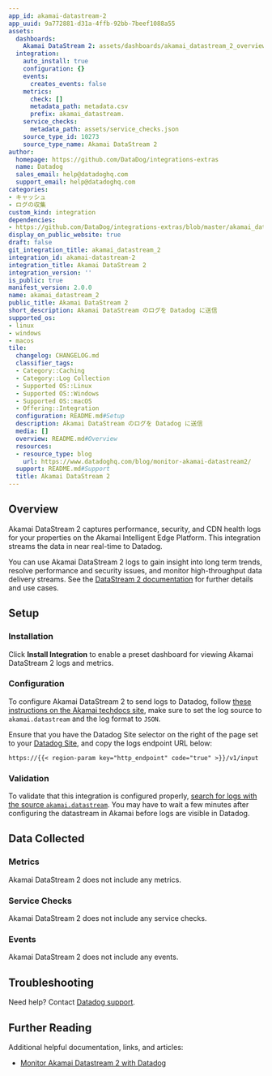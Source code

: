 ```yaml
---
app_id: akamai-datastream-2
app_uuid: 9a772881-d31a-4ffb-92bb-7beef1088a55
assets:
  dashboards:
    Akamai DataStream 2: assets/dashboards/akamai_datastream_2_overview.json
  integration:
    auto_install: true
    configuration: {}
    events:
      creates_events: false
    metrics:
      check: []
      metadata_path: metadata.csv
      prefix: akamai_datastream.
    service_checks:
      metadata_path: assets/service_checks.json
    source_type_id: 10273
    source_type_name: Akamai DataStream 2
author:
  homepage: https://github.com/DataDog/integrations-extras
  name: Datadog
  sales_email: help@datadoghq.com
  support_email: help@datadoghq.com
categories:
- キャッシュ
- ログの収集
custom_kind: integration
dependencies:
- https://github.com/DataDog/integrations-extras/blob/master/akamai_datastream_2/README.md
display_on_public_website: true
draft: false
git_integration_title: akamai_datastream_2
integration_id: akamai-datastream-2
integration_title: Akamai DataStream 2
integration_version: ''
is_public: true
manifest_version: 2.0.0
name: akamai_datastream_2
public_title: Akamai DataStream 2
short_description: Akamai DataStream のログを Datadog に送信
supported_os:
- linux
- windows
- macos
tile:
  changelog: CHANGELOG.md
  classifier_tags:
  - Category::Caching
  - Category::Log Collection
  - Supported OS::Linux
  - Supported OS::Windows
  - Supported OS::macOS
  - Offering::Integration
  configuration: README.md#Setup
  description: Akamai DataStream のログを Datadog に送信
  media: []
  overview: README.md#Overview
  resources:
  - resource_type: blog
    url: https://www.datadoghq.com/blog/monitor-akamai-datastream2/
  support: README.md#Support
  title: Akamai DataStream 2
---
```


<!--  SOURCED FROM https://github.com/DataDog/integrations-extras -->


## Overview

Akamai DataStream 2 captures performance, security, and CDN health logs for your properties on the Akamai Intelligent Edge Platform. This integration streams the data in near real-time to Datadog.

You can use Akamai DataStream 2 logs to gain insight into long term trends, resolve performance and security issues, and monitor high-throughput data delivery streams. See the [DataStream 2 documentation][1] for further details and use cases.

## Setup

### Installation

Click **Install Integration** to enable a preset dashboard for viewing Akamai DataStream 2 logs and metrics.

### Configuration

To configure Akamai DataStream 2 to send logs to Datadog, follow [these instructions on the
Akamai techdocs site](https://techdocs.akamai.com/datastream2/docs/stream-datadog), make sure to set the log source to `akamai.datastream` and the log format to `JSON`.

Ensure that you have the Datadog Site selector on the right of the page set to your [Datadog Site][2], and copy the logs endpoint URL below:  

`https://{{< region-param key="http_endpoint" code="true" >}}/v1/input`

### Validation

To validate that this integration is configured properly, [search for logs with the source `akamai.datastream`][3]. You may have to wait a few minutes after configuring the datastream in Akamai before logs are visible in Datadog.

## Data Collected

### Metrics

Akamai DataStream 2 does not include any metrics.

### Service Checks

Akamai DataStream 2 does not include any service checks.

### Events

Akamai DataStream 2 does not include any events.

## Troubleshooting

Need help? Contact [Datadog support][4].

## Further Reading

Additional helpful documentation, links, and articles:

- [Monitor Akamai Datastream 2 with Datadog][2]

[1]: https://techdocs.akamai.com/datastream2/docs
[2]: https://www.datadoghq.com/blog/monitor-akamai-datastream2/
[3]: https://app.datadoghq.com/logs?query=source%3Aakamai.datastream
[4]: https://docs.datadoghq.com/ja/help/